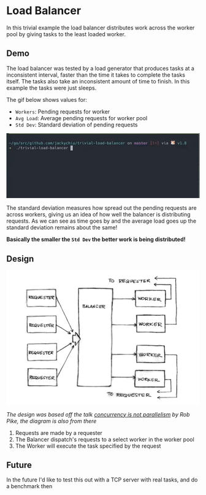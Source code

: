 # Load Balancer
In this trivial example the load balancer distributes work across the worker pool by giving tasks to the least loaded worker.

## Demo
The load balancer was tested by a load generator that produces tasks at a inconsistent interval, faster than the time it takes to complete the tasks itself. 
The tasks also take an inconsistent amount of time to finish.
In this example the tasks were just sleeps.

The gif below shows values for:
- `Workers`: Pending requests for worker
- `Avg Load`: Average pending requests for worker pool
- `Std Dev`: Standard deviation of pending requests

![gif](.github/lb.gif)

The standard deviation measures how spread out the pending requests are across workers, giving us an idea of how well the balancer is distributing requests.
As we can see as time goes by and the average load goes up the standard deviation remains about the same!

**Basically the smaller the `Std Dev` the better work is being distributed!**

## Design
![diagram](.github/lb.png)

*The design was based off the talk [concurrency is not parallelism](https://www.youtube.com/watch?v=cN_DpYBzKso) by Rob Pike, the diagram is also from there*

1. Requests are made by a requester
1. The Balancer dispatch's requests to a select worker in the worker pool
1. The Worker will execute the task specified by the request 

## Future
In the future I'd like to test this out with a TCP server with real tasks, and do a benchmark then
